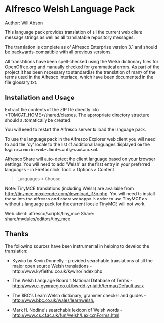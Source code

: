 Alfresco Welsh Language Pack
============================

Author: Will Abson

This language pack provides translation of all the current web 
client message strings as well as all translatable repository
messages.

The translation is complete as of Alfresco Enterprise version 3.1 and
should be backwards-compatible with all previous versions.

All translations have been spell-checked using the Welsh dictionary
files for OpenOffice.org and manually checked for grammatical errors. 
As part of the project it has been necessary to standardise the 
translation of many of the terms used in the Alfresco interface, 
which have been documented in the file glossary.txt.

Installation and Usage
----------------------

Extract the contents of the ZIP file directly into 
<TOMCAT_HOME>/shared/classes. The appropriate directory structure 
should automatically be created.

You will need to restart the Alfresco server to load the language pack.

To use the language pack in the Alfresco Explorer web client you will 
need to add the 'cy' locale to the list of additional languages 
displayed on the login screen in web-client-config-custom.xml.

Alfresco Share will auto-detect the client language based on your 
browser settings. You will need to add 'Welsh' as the first entry in 
your preferred languages - in Firefox click Tools > Options > Content
> Languages > Choose.

Note: TinyMCE translations (including Welsh) are available from 
http://tinymce.moxiecode.com/download_i18n.php. You will need to 
install these into the alfresco and share webapps in order to
use TinyMCE as without a language pack for the current locale
TinyMCE will not work.

Web client: alfresco/scripts/tiny_mce
Share: share/modules/editors/tiny_mce

Thanks
------

The following sources have been instrumental in helping to develop 
the translation:

 * Kywiro by Kevin Donnelly - provided searchable translations of all
   the major open source Welsh translations - 
   http://www.kyfieithu.co.uk/kywiro/index.php

 * The Welsh Language Board's National Database of Terms - 
   http://www.e-gymraeg.co.uk/bwrdd-yr-iaith/termau/Default.aspx

 * The BBC's Learn Welsh dictionary, grammer checker and guides -
   http://www.bbc.co.uk/wales/learnwelsh/

 * Mark H. Nodine's searchable lexicon of Welsh words -
   http://www.cs.cf.ac.uk/fun/welsh/LexiconForms.html

